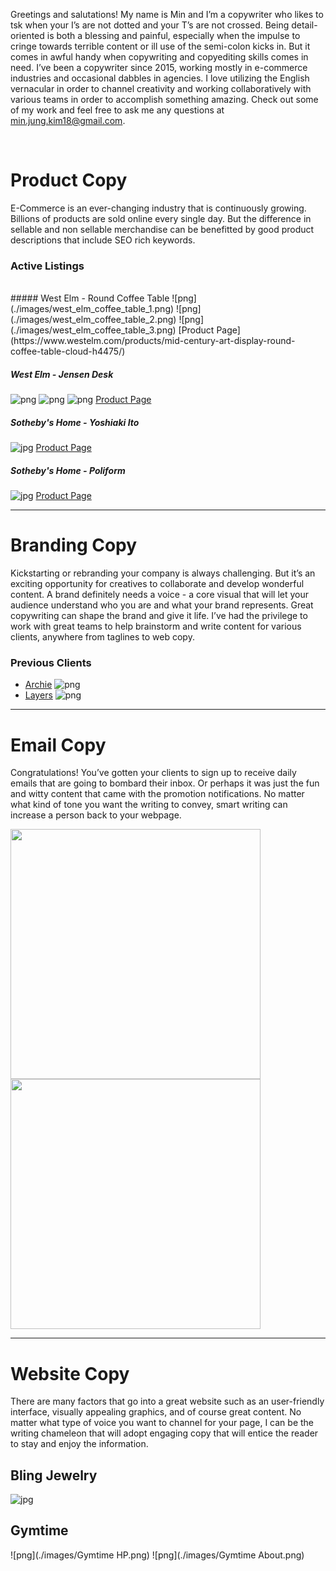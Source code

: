 Greetings and salutations! My name is Min and I’m a copywriter who likes to tsk when your I’s are not dotted and your T’s are not crossed. Being detail-oriented is both a blessing and painful, especially when the impulse to cringe towards terrible content or ill use of the semi-colon kicks in. But it comes in awful handy when copywriting and copyediting skills comes in need. I’ve been a copywriter since 2015, working mostly in e-commerce industries and occasional dabbles in agencies. I love utilizing the English vernacular in order to channel creativity and working collaboratively with various teams in order to accomplish something amazing. Check out some of my work and feel free to ask me any questions at min.jung.kim18@gmail.com.

<br />

# Product Copy
E-Commerce is an ever-changing industry that is continuously growing. Billions of products are sold online every single day. But the difference in sellable and non sellable merchandise can be benefitted by good product descriptions that include SEO rich keywords.

### Active Listings
<br />
##### West Elm - Round Coffee Table
![png](./images/west_elm_coffee_table_1.png)
![png](./images/west_elm_coffee_table_2.png)
![png](./images/west_elm_coffee_table_3.png)
[Product Page](https://www.westelm.com/products/mid-century-art-display-round-coffee-table-cloud-h4475/)

##### West Elm - Jensen Desk
![png](./images/west_elm_desk_1.png)
![png](./images/west_elm_desk_2.png)
![png](./images/west_elm_desk_3.png)
[Product Page](https://www.westelm.com/products/jensen-desk-h1694/)

##### Sotheby's Home - Yoshiaki Ito
![jpg](./images/yoshiaki_ito_edited.jpg)
[Product Page](https://sothebyshome.com/yoshiaki-ito-yosegi-stool-sea-63536-52484.html#)

##### Sotheby's Home - Poliform
![jpg](./images/poliform_sofa_edited.jpg)
[Product Page](https://sothebyshome.com/poliform-long-island-05-sofa-and-service-tables-sea-58946-47687.html)

***

# Branding Copy
Kickstarting or rebranding your company is always challenging. But it’s an exciting opportunity for creatives to collaborate and develop wonderful content. A brand definitely needs a voice - a core visual that will let your audience understand who you are and what your brand represents. Great copywriting can shape the brand and give it life. I’ve had the privilege to work with great teams to help brainstorm and write content for various clients, anywhere from taglines to web copy.

### Previous Clients
- [Archie](https://www.callarchie.com/)
![png](./images/archie_landing.png)
- [Layers](https://layerslife.com/)
![png](./images/layers_landing.png)

***

# Email Copy
Congratulations! You’ve gotten your clients to sign up to receive daily emails that are going to bombard their inbox. Or perhaps it was just the fun and witty content that came with the promotion notifications. No matter what kind of tone you want the writing to convey, smart writing can increase a person back to your webpage.

<img src="./images/BlingJewelry-August-Birthstone.jpg" width="400">
<img src="./images/BlingJewelry-summer-nautical-jewelry.jpg" width="400">

***

# Website Copy
There are many factors that go into a great website such as an user-friendly interface, visually appealing graphics, and of course great content. No matter what type of voice you want to channel for your page, I can be the writing chameleon that will adopt engaging copy that will entice the reader to stay and enjoy the information.

## Bling Jewelry
![jpg](./images/BlingJewelry-homepage-June.jpg)

## Gymtime
![png](./images/Gymtime HP.png)
![png](./images/Gymtime About.png)
